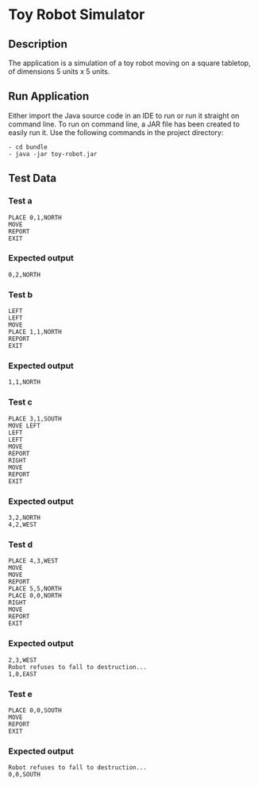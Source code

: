 Toy Robot Simulator
===================

Description
-----------
The application is a simulation of a toy robot moving on a square tabletop,
of dimensions 5 units x 5 units.

Run Application
---------------
Either import the Java source code in an IDE to run or run it straight
on command line.
To run on command line, a JAR file has been created to easily run it.
Use the following commands in the project directory:

	- cd bundle
	- java -jar toy-robot.jar

Test Data
---------

### Test a
	PLACE 0,1,NORTH
	MOVE
	REPORT
	EXIT
### Expected output
	0,2,NORTH
	
### Test b
	LEFT
	LEFT
	MOVE
	PLACE 1,1,NORTH
	REPORT
	EXIT
### Expected output
	1,1,NORTH
	
### Test c
	PLACE 3,1,SOUTH
	MOVE LEFT
	LEFT
	LEFT
	MOVE
	REPORT
	RIGHT
	MOVE
	REPORT
	EXIT
### Expected output
	3,2,NORTH
	4,2,WEST
	
### Test d
	PLACE 4,3,WEST
	MOVE
	MOVE
	REPORT
	PLACE 5,5,NORTH
	PLACE 0,0,NORTH
	RIGHT
	MOVE
	REPORT
	EXIT
### Expected output
	2,3,WEST
	Robot refuses to fall to destruction...
	1,0,EAST
	
### Test e
	PLACE 0,0,SOUTH
	MOVE
	REPORT
	EXIT
### Expected output
	Robot refuses to fall to destruction...
	0,0,SOUTH
